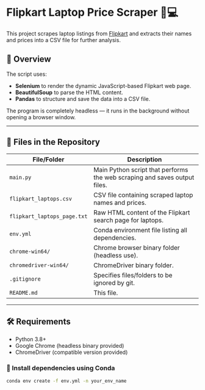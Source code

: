 # Flipkart Laptop Price Scraper 🛒💻

This project scrapes laptop listings from [Flipkart](https://www.flipkart.com/) and extracts their names and prices into a CSV file for further analysis.

## 🧠 Overview

The script uses:

- **Selenium** to render the dynamic JavaScript-based Flipkart web page.
- **BeautifulSoup** to parse the HTML content.
- **Pandas** to structure and save the data into a CSV file.

The program is completely headless — it runs in the background without opening a browser window.

---

## 📂 Files in the Repository

| File/Folder               | Description |
|--------------------------|-------------|
| `main.py`                | Main Python script that performs the web scraping and saves output files. |
| `flipkart_laptops.csv`   | CSV file containing scraped laptop names and prices. |
| `flipkart_laptops_page.txt` | Raw HTML content of the Flipkart search page for laptops. |
| `env.yml`                | Conda environment file listing all dependencies. |
| `chrome-win64/`          | Chrome browser binary folder (headless use). |
| `chromedriver-win64/`    | ChromeDriver binary folder. |
| `.gitignore`             | Specifies files/folders to be ignored by git. |
| `README.md`              | This file. |

---

## 🛠 Requirements

- Python 3.8+
- Google Chrome (headless binary provided)
- ChromeDriver (compatible version provided)

### 🔧 Install dependencies using Conda

```bash
conda env create -f env.yml -n your_env_name
